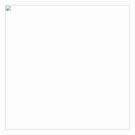 <img src="https://www.dlf.pt/ddetail/bxwxxo_imagem-de-desenvolvedor-png-transparent-png" min-width="400px" max-width="400px" width="400px" align="right">
